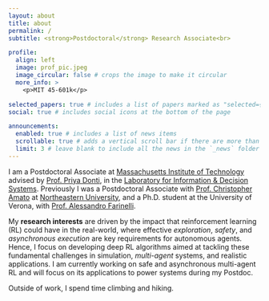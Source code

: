 ```yaml
---
layout: about
title: about
permalink: /
subtitle: <strong>Postdoctoral</strong> Research Associate<br>

profile:
  align: left
  image: prof_pic.jpeg
  image_circular: false # crops the image to make it circular
  more_info: >
    <p>MIT 45-601k</p>

selected_papers: true # includes a list of papers marked as "selected={true}"
social: true # includes social icons at the bottom of the page

announcements:
  enabled: true # includes a list of news items
  scrollable: true # adds a vertical scroll bar if there are more than 3 news items
  limit: 3 # leave blank to include all the news in the `_news` folder
---
```


I am a Postdoctoral Associate at <a href="https://www.mit.edu">Massachusetts Institute of Technology</a> advised by <a href="https://priyadonti.com/">Prof. Priya Donti</a>, in the <a href="https://lids.mit.edu">Laboratory for Information & Decision Systems</a>. Previously I was a Postdoctoral Associate with <a href="https://www.khoury.northeastern.edu/people/chris-amato/">Prof. Christopher Amato</a> at <a href="https://www.northeastern.edu">Northeastern University</a>, and a Ph.D. student at the University of Verona, with <a href="http://profs.sci.univr.it/~farinelli">Prof. Alessandro Farinelli</a>.

My <strong>research interests</strong> are driven by the impact that reinforcement learning (RL) could have in the real-world, where effective <em>exploration</em>, <em>safety</em>, and <em>asynchronous execution</em> are key requirements for autonomous agents. Hence, I focus on developing deep RL algorithms aimed at tackling these fundamental challenges in simulation, <em>multi-agent</em> systems, and realistic applications. I am currently working on safe and asynchronous multi-agent RL and will focus on its applications to power systems during my Postdoc. 

Outside of work, I spend time climbing and hiking.